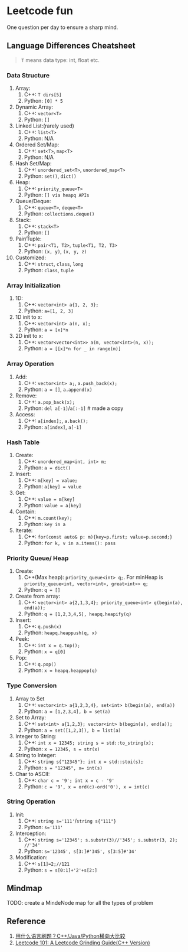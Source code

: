 # Leetcode fun

One question per day to ensure a sharp mind.

## Language Differences Cheatsheet

> `T` means data type: int, float etc.

### Data Structure

1. Array:
   1. C++: `T dirs[5]`
   2. Python: `[0] * 5`
2. Dynamic Array:
   1. C++: `vector<T>`
   2. Python: `[]`
3. Linked List:(rarely used)
   1. C++: `list<T>`
   2. Python: N/A
4. Ordered Set/Map:
   1. C++: `set<T>`, `map<T>`
   2. Python: N/A
5. Hash Set/Map:
   1. C++: `unordered_set<T>`, `unordered_map<T>`
   2. Python: `set()`, `dict()`
6. Heap:
   1. C++: `priority_queue<T>`
   2. Python: `[] via heapq APIs`
7. Queue/Deque:
   1. C++: `queue<T>`, `deque<T>`
   2. Python: `collections.deque()`
8. Stack:
   1. C++: `stack<T>`
   2. Python: `[]`
9. Pair/Tuple:
   1. C++: `pair<T1, T2>`, `tuple<T1, T2, T3>`
   2. Python: `(x, y)`, `(x, y, z)`
10. Customized:
    1. C++: `struct`, `class`, `long`
    2. Python: `class`, `tuple`

### Array Initialization

1. 1D:
   1. C++: `vector<int> a{1, 2, 3};`
   2. Python: `a=[1, 2, 3]`
2. 1D init to x:
   1. C++: `vector<int> a(n, x);`
   2. Python: `a = [x]*n`
3. 2D init to x:
   1. C++: `vector<vector<int>> a(m, vector<int>(n, x));`
   2. Python: `a = [[x]*n for _ in range(m)]`

### Array Operation

1. Add:
   1. C++: `vector<int> a;`, `a.push_back(x);`
   2. Python: `a = []`, `a.append(x)`
2. Remove:
   1. C++: `a.pop_back(x);`
   2. Python: `del a[-1]`/`a[:-1]` # made a copy
3. Access:
   1. C++: `a[index];`, `a.back();`
   2. Python: `a[index]`, `a[-1]`

### Hash Table

1. Create:
   1. C++: `unordered_map<int, int> m;`
   2. Python: `a = dict()`
2. Insert:
   1. C++: `m[key] = value;`
   2. Python: `a[key] = value`
3. Get:
   1. C++: `value = m[key]`
   2. Python: `value = a[key]`
4. Contain:
   1. C++: `m.count(key);`
   2. Python: `key in a`
5. Iterate:
   1. C++: `for(const auto& p: m){key=p.first; value=p.second;}`
   2. Python: `for k, v in a.items(): pass`

### Priority Queue/ Heap

1. Create:
   1. C++(Max heap): `priority_queue<int> q;`. For minHeap is `priority_queue<int, vector<int>, great<int>> q;`
   2. Python: `q = []`
2. Create from array:
   1. C++: `vector<int> a{2,1,3,4}; priority_queue<int> q(begin(a), end(a));`
   2. Python: `q = [1,2,3,4,5], heapq.heapify(q)`
3. Insert:
   1. C++: `q.push(x)`
   2. Python: `heapq.heappush(q, x)`
4. Peek:
   1. C++: `int x = q.top();`
   2. Python: `x = q[0]`
5. Pop:
   1. C++: `q.pop()`
   2. Python: `x = heapq.heappop(q)`

### Type Conversion

1. Array to Set
   1. C++: `vector<int> a{1,2,3,4}, set<int> b(begin(a), end(a))`
   2. Python: `a = [1,2,3,4], b = set(a)`
2. Set to Array:
   1. C++: `set<int> a{1,2,3}; vector<int> b(begin(a), end(a));`
   2. Python: `a = set([1,2,3]), b = list(a)`
3. Integer to String:
   1. C++: `int x = 12345; string s = std::to_string(x);`
   2. Python: `x = 12345, s = str(x)`
4. String to Integer:
   1. C++: `string s{"12345"}; int x = std::stoi(s);`
   2. Python: `s = "12345", x= int(s)`
5. Char to ASCII:
   1. C++: `char c = '9'; int x = c - '9'`
   2. Python: `c = '9', x = ord(c)-ord('0'), x = int(c)`

### String Operation

1. Init:
   1. C++: `string s='111'`/`string s{"111"}`
   2. Python: `s='111'`
2. Interception:
   1. C++: `string s='12345'; s.substr(3)//'345'; s.substr(3, 2); //'34'`
   2. Python: `s='12345', s[3:]#'345', s[3:5]#'34'`
3. Modification:
   1. C++: `s[1]=2;//121`
   2. Python: `s = s[0:1]+'2'+s[2:]`

## Mindmap

TODO: create a MindeNode map for all the types of problem

## Reference

1. [用什么语言刷题？C++/Java/Python横向大比较](https://www.youtube.com/watch?v=ZyCQBrcr6jk&list=PLLuMmzMTgVK7XfFadhkPuF_ztvhxbriDr&index=7)
2. [Leetcode 101: A Leetcode Grinding Guide(C++ Version)](https://github.com/changgyhub/leetcode_101)
